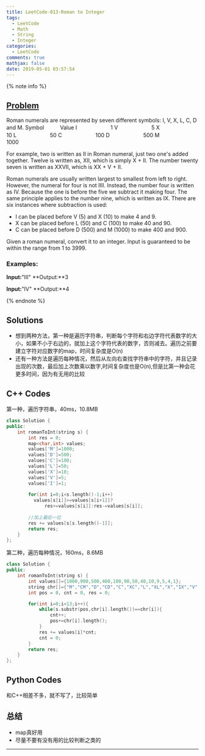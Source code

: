 ```yaml
---
title: LeetCode-013-Roman to Integer
tags:
  - LeetCode
  - Math
  - String
  - Integer
categories:
  - LeetCode
comments: true
mathjax: false
date: 2019-05-01 03:57:54
---
```


<meta name="referrer" content="no-referrer" />

{% note info %}
## [Problem](https://leetcode.com/problems/roman-to-integer/)   
Roman numerals are represented by seven different symbols: I, V, X, L, C, D and M.
Symbol　　　Value
I　　　　　　 1
V　　　　　　 5
X　　　　　　 10
L　　　　　　 50
C　　　　　　 100
D　　　　　　 500
M　　　　　　 1000

For example, two is written as II in Roman numeral, just two one's added together. Twelve is written as, XII, which is simply X + II. The number twenty seven is written as XXVII, which is XX + V + II.

Roman numerals are usually written largest to smallest from left to right. However, the numeral for four is not IIII. Instead, the number four is written as IV. Because the one is before the five we subtract it making four. The same principle applies to the number nine, which is written as IX. There are six instances where subtraction is used:

- I can be placed before V (5) and X (10) to make 4 and 9. 
- X can be placed before L (50) and C (100) to make 40 and 90. 
- C can be placed before D (500) and M (1000) to make 400 and 900.

Given a roman numeral, convert it to an integer. Input is guaranteed to be within the range from 1 to 3999.

### Examples:
**Input:**"III"
**Output:**3

**Input:**"IV"
**Output:**4

{% endnote %}
<!--more-->

## Solutions
- 想到两种方法，第一种是遍历字符串，判断每个字符和右边字符代表数字的大小，如果不小于右边的，就加上这个字符代表的数字，否则减去。遍历之前要建立字符对应数字的map，时间复杂度是O(n)
- 还有一种方法是遍历每种情况，然后从左向右查找字符串中的字符，并且记录出现的次数，最后加上次数乘以数字,时间复杂度也是O(n),但是比第一种会花更多时间，因为有无用的比较


## C++ Codes
第一种，遍历字符串，40ms，10.8MB
```C++
class Solution {
public:
    int romanToInt(string s) {
        int res = 0;
        map<char,int> values;
        values['M']=1000;
        values['D']=500;
        values['C']=100;
        values['L']=50;
        values['X']=10;
        values['V']=5;
        values['I']=1;
        
        for(int i=0;i<s.length()-1;i++)
          values[s[i]]>=values[s[i+1]]?
              res+=values[s[i]]:res-=values[s[i]];
        
        //加上最后一位
        res += values[s[s.length()-1]];
        return res;
    }
};
```

第二种，遍历每种情况，160ms，8.6MB
```C++
class Solution {
public:
    int romanToInt(string s) {
        int values[]={1000,900,500,400,100,90,50,40,10,9,5,4,1};
        string chr[]={"M","CM","D","CD","C","XC","L","XL","X","IX","V","IV","I"};
        int pos = 0, cnt = 0, res = 0;

        for(int i=0;i<13;i++){
            while(s.substr(pos,chr[i].length())==chr[i]){
                cnt++;
                pos+=chr[i].length();
            }
            res += values[i]*cnt;
            cnt = 0;
        }
        return res;
    }
};
```

## Python Codes
和C++相差不多，就不写了，比较简单

## 总结
- map真好用
- 尽量不要有没有用的比较判断之类的


------
